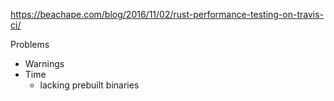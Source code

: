 https://beachape.com/blog/2016/11/02/rust-performance-testing-on-travis-ci/

Problems
- Warnings
- Time
  - lacking prebuilt binaries

